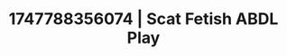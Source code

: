 ---
categories:
- Curvy goddess
- Erotic vulnerability
- Mormon wife
- Deep touch
- Teasing look
image: /assets/images/1747788356074.jpg
layout: post
seo:
  description: Featured content with exclusive ABDL Play, Scat Fetish. HD images available.
  keywords: ABDL Play, Scat Fetish
  og_image: /assets/images/1747788356074.jpg
  schema_type: VisualArtwork
tags:
- ABDL Play
- '#1747788356074'
- Scat Fetish
title: 1747788356074 | Scat Fetish ABDL Play
---